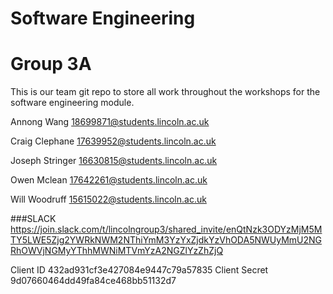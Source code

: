 # Software Engineering
# Group 3A

This is our team git repo to store all work throughout the workshops for the software engineering module.

Annong Wang
18699871@students.lincoln.ac.uk

Craig Clephane
17639952@students.lincoln.ac.uk

Joseph Stringer
16630815@students.lincoln.ac.uk

Owen Mclean
17642261@students.lincoln.ac.uk

Will Woodruff
15615022@students.lincoln.ac.uk

###SLACK
https://join.slack.com/t/lincolngroup3/shared_invite/enQtNzk3ODYzMjM5MTY5LWE5Zjg2YWRkNWM2NThiYmM3YzYxZjdkYzVhODA5NWUyMmU2NGRhOWVjNGMyYThhMWNiMTVmYzA2NGZlYzZhZjQ



Client ID 432ad931cf3e427084e9447c79a57835
Client Secret 9d07660464dd49fa84ce468bb51132d7
